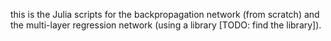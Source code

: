this is the Julia scripts for the backpropagation network (from scratch) and the multi-layer regression network (using a library [TODO: find the library]).
